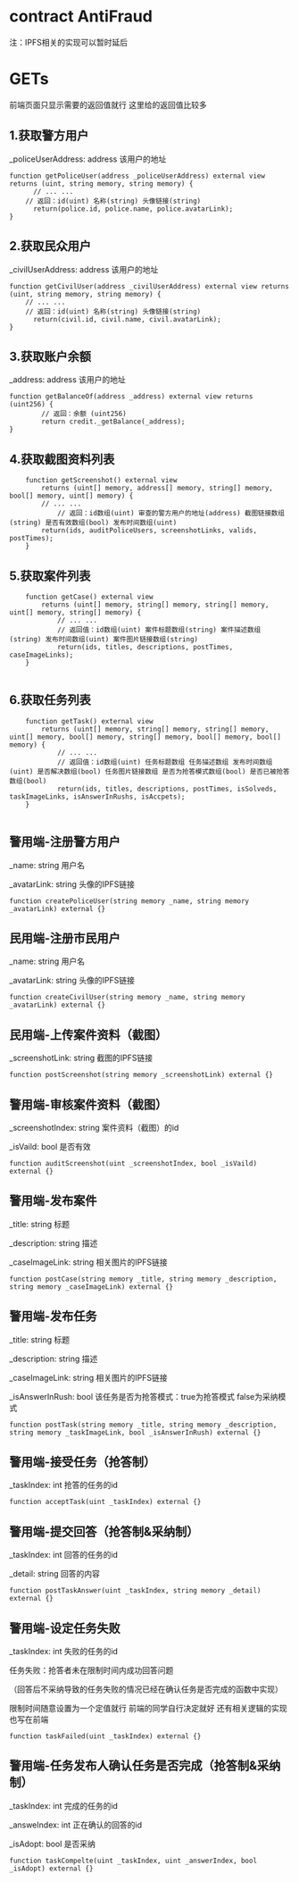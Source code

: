 # contract AntiFraud

注：IPFS相关的实现可以暂时延后

# GETs

前端页面只显示需要的返回值就行 这里给的返回值比较多

## 1.获取警方用户

_policeUserAddress: address 该用户的地址

```solidity
function getPoliceUser(address _policeUserAddress) external view returns (uint, string memory, string memory) {
	  // ... ...
    // 返回：id(uint) 名称(string) 头像链接(string)
	  return(police.id, police.name, police.avatarLink);
}
```

## 2.获取民众用户

_civilUserAddress: address 该用户的地址

```solidity
function getCivilUser(address _civilUserAddress) external view returns (uint, string memory, string memory) {
    // ... ...
    // 返回：id(uint) 名称(string) 头像链接(string)
	  return(civil.id, civil.name, civil.avatarLink); 
}
```

## 3.获取账户余额

_address: address 该用户的地址

```solidity
function getBalanceOf(address _address) external view returns (uint256) {
		// 返回：余额 (uint256)
		return credit._getBalance(_address);
}
```

## 4.获取截图资料列表

```solidity
    function getScreenshot() external view 
        returns (uint[] memory, address[] memory, string[] memory, bool[] memory, uint[] memory) {
        // ... ...
    		// 返回：id数组(uint) 审查的警方用户的地址(address) 截图链接数组(string) 是否有效数组(bool) 发布时间数组(uint)
        return(ids, auditPoliceUsers, screenshotLinks, valids, postTimes);
    }
```

## 5.获取案件列表

```solidity
    function getCase() external view 
        returns (uint[] memory, string[] memory, string[] memory, uint[] memory, string[] memory) {
            // ... ...
            // 返回值：id数组(uint) 案件标题数组(string) 案件描述数组(string) 发布时间数组(uint) 案件图片链接数组(string)
            return(ids, titles, descriptions, postTimes, caseImageLinks);
    }
    
```

## 6.获取任务列表

```solidity
    function getTask() external view 
        returns (uint[] memory, string[] memory, string[] memory, uint[] memory, bool[] memory, string[] memory, bool[] memory, bool[] memory) {
            // ... ...
            // 返回值：id数组(uint) 任务标题数组 任务描述数组 发布时间数组(uint) 是否解决数组(bool) 任务图片链接数组 是否为抢答模式数组(bool) 是否已被抢答数组(bool)
            return(ids, titles, descriptions, postTimes, isSolveds, taskImageLinks, isAnswerInRushs, isAccpets);
    }  
    
```



## 警用端-注册警方用户

_name: string 用户名

_avatarLink: string 头像的IPFS链接

```solidity
function createPoliceUser(string memory _name, string memory _avatarLink) external {}
```

## 民用端-注册市民用户

_name: string 用户名

_avatarLink: string 头像的IPFS链接

```solidity
function createCivilUser(string memory _name, string memory _avatarLink) external {}
```

## 民用端-上传案件资料（截图）

_screenshotLink: string 截图的IPFS链接

```solidity
function postScreenshot(string memory _screenshotLink) external {}
```

## 警用端-审核案件资料（截图）

_screenshotIndex: string 案件资料（截图）的id

_isVaild: bool 是否有效

```solidity
function auditScreenshot(uint _screenshotIndex, bool _isVaild) external {}
```

## 警用端-发布案件

_title:  string 标题

_description: string 描述

_caseImageLink: string 相关图片的IPFS链接

```solidity
function postCase(string memory _title, string memory _description, string memory _caseImageLink) external {}
```

## 警用端-发布任务

_title:  string 标题

_description: string 描述

_caseImageLink: string 相关图片的IPFS链接

 _isAnswerInRush: bool 该任务是否为抢答模式：true为抢答模式 false为采纳模式

```solidity
function postTask(string memory _title, string memory _description, string memory _taskImageLink, bool _isAnswerInRush) external {}
```

## 警用端-接受任务（抢答制）

_taskIndex: int 抢答的任务的id

```solidity
function acceptTask(uint _taskIndex) external {}
```

## 警用端-提交回答（抢答制&采纳制）

_taskIndex: int 回答的任务的id

_detail: string 回答的内容

```solidity
function postTaskAnswer(uint _taskIndex, string memory _detail) external {}
```

## 警用端-设定任务失败

_taskIndex: int 失败的任务的id

任务失败：抢答者未在限制时间内成功回答问题 

（回答后不采纳导致的任务失败的情况已经在确认任务是否完成的函数中实现）

限制时间随意设置为一个定值就行 前端的同学自行决定就好 还有相关逻辑的实现也写在前端

```solidity
function taskFailed(uint _taskIndex) external {}
```

## 警用端-任务发布人确认任务是否完成（抢答制&采纳制）

_taskIndex: int 完成的任务的id

_answeIndex: int 正在确认的回答的id

_isAdopt: bool 是否采纳

```solidity
function taskCompelte(uint _taskIndex, uint _answerIndex, bool _isAdopt) external {}
```


